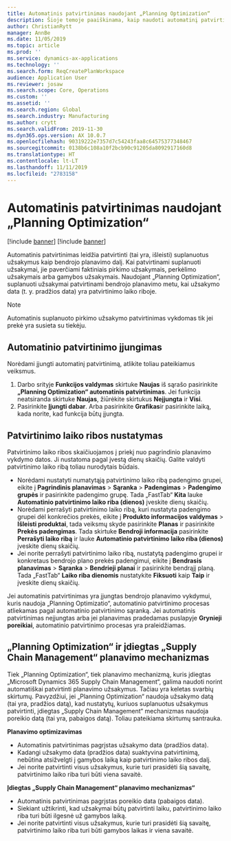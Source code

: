 ```yaml
---
title: Automatinis patvirtinimas naudojant „Planning Optimization“
description: Šioje temoje paaiškinama, kaip naudoti automatinį patvirtinimą naudojant „Planning Optimization“.
author: ChristianRytt
manager: AnnBe
ms.date: 11/05/2019
ms.topic: article
ms.prod: ''
ms.service: dynamics-ax-applications
ms.technology: ''
ms.search.form: ReqCreatePlanWorkspace
audience: Application User
ms.reviewer: josaw
ms.search.scope: Core, Operations
ms.custom: ''
ms.assetid: ''
ms.search.region: Global
ms.search.industry: Manufacturing
ms.author: crytt
ms.search.validFrom: 2019-11-30
ms.dyn365.ops.version: AX 10.0.7
ms.openlocfilehash: 90319222e7357d7c54243faa8c64575377348467
ms.sourcegitcommit: 0138b6c108a10f2bcb90c91205da8092917160d8
ms.translationtype: HT
ms.contentlocale: lt-LT
ms.lasthandoff: 11/11/2019
ms.locfileid: "2783158"
---
```

# <a name="auto-firming-with-planning-optimization"></a>Automatinis patvirtinimas naudojant „Planning Optimization“

[!include [banner](../../includes/preview-banner.md)]
[!include [banner](../../includes/banner.md)]

Automatinis patvirtinimas leidžia patvirtinti (tai yra, išleisti) suplanuotus užsakymus kaip bendrojo planavimo dalį. Kai patvirtinami suplanuoti užsakymai, jie paverčiami faktiniais pirkimo užsakymais, perkėlimo užsakymais arba gamybos užsakymais. Naudojant „Planning Optimization“, suplanuoti užsakymai patvirtinami bendrojo planavimo metu, kai užsakymo data (t. y. pradžios data) yra patvirtinimo laiko riboje.

> [!NOTE]
> Automatinis suplanuoto pirkimo užsakymo patvirtinimas vykdomas tik jei prekė yra susieta su tiekėju.

## <a name="turn-on-auto-firming"></a>Automatinio patvirtinimo įjungimas

Norėdami įjungti automatinį patvirtinimą, atlikite toliau pateikiamus veiksmus.

1. Darbo srityje **Funkcijos valdymas** skirtuke **Naujas** iš sąrašo pasirinkite **„Planning Optimization“ automatinis patvirtinimas**. Jei funkcija neatsiranda skirtuke **Naujas**, žiūrėkite skirtukus **Neįjungta** ir **Visi**.
1. Pasirinkite **Įjungti dabar**. Arba pasirinkite **Grafikas**ir pasirinkite laiką, kada norite, kad funkcija būtų įjungta.

## <a name="set-up-the-firming-time-fence"></a>Patvirtinimo laiko ribos nustatymas

Patvirtinimo laiko ribos skaičiuojamos į priekį nuo pagrindinio planavimo vykdymo datos. Ji nustatoma pagal įvestą dienų skaičių. Galite valdyti patvirtinimo laiko ribą toliau nurodytais būdais.

- Norėdami nustatyti numatytąją patvirtinimo laiko ribą padengimo grupei, eikite į **Pagrindinis planavimas** \> **Sąranka** \> **Padengimas** \> **Padengimo grupės** ir pasirinkite padengimo grupę. Tada „FastTab“ **Kita** lauke **Automatinio patvirtinimo laiko riba (dienos)** įveskite dienų skaičių.
- Norėdami perrašyti patvirtinimo laiko ribą, kuri nustatyta padengimo grupei dėl konkrečios prekės, eikite į **Produkto informacijos valdymas** \> **Išleisti produktai**, tada veiksmų skyde pasirinkite **Planas** ir pasirinkite **Prekės padengimas**. Tada skirtuke **Bendroji informacija** pasirinkite **Perrašyti laiko ribą** ir lauke **Automatinio patvirtinimo laiko riba (dienos)** įveskite dienų skaičių.
- Jei norite perrašyti patvirtinimo laiko ribą, nustatytą padengimo grupei ir konkretaus bendrojo plano prekės padengimui, eikite į **Bendrasis planavimas** \> **Sąranka** \> **Bendrieji planai** ir pasirinkite bendrąjį planą. Tada „FastTab“ **Laiko riba dienomis** nustatykite **Fiksuoti** kaip **Taip** ir įveskite dienų skaičių.

Jei automatinis patvirtinimas yra įjungtas bendrojo planavimo vykdymui, kuris naudoja „Planning Optimizatio“, automatinio patvirtinimo procesas atliekamas pagal automatinio patvirtinimo sąranką. Jei automatinis patvirtinimas neįjungtas arba jei planavimas pradedamas puslapyje **Grynieji poreikiai**, automatinio patvirtinimo procesas yra praleidžiamas.

## <a name="planning-optimization-vs-the-built-in-supply-chain-management-planning-engine"></a>„Planning Optimization“ ir įdiegtas „Supply Chain Management“ planavimo mechanizmas

Tiek „Planning Optimization“, tiek planavimo mechanizmą, kuris įdiegtas „Microsoft Dynamics 365 Supply Chain Management“, galima naudoti norint automatiškai patvirtinti planavimo užsakymus. Tačiau yra keletas svarbių skirtumų. Pavyzdžiui, jei „Planning Optimization“ naudoja užsakymo datą (tai yra, pradžios datą), kad nustatytų, kuriuos suplanuotus užsakymus patvirtinti, įdiegtas „Supply Chain Management“ mechanizmas naudoja poreikio datą (tai yra, pabaigos datą). Toliau pateikiama skirtumų santrauka.

**Planavimo optimizavimas**

- Automatinis patvirtinimas pagrįstas užsakymo data (pradžios data).
- Kadangi užsakymo data (pradžios data) suaktyvina patvirtinimą, nebūtina atsižvelgti į gamybos laiką kaip patvirtinimo laiko ribos dalį.
- Jei norite patvirtinti visus užsakymus, kurie turi prasidėti šią savaitę, patvirtinimo laiko riba turi būti viena savaitė.

**Įdiegtas „Supply Chain Management“ planavimo mechanizmas“**

- Automatinis patvirtinimas pagrįstas poreikio data (pabaigos data).
- Siekiant užtikrinti, kad užsakymai būtų patvirtinti laiku, patvirtinimo laiko riba turi būti ilgesnė už gamybos laiką.
- Jei norite patvirtinti visus užsakymus, kurie turi prasidėti šią savaitę, patvirtinimo laiko riba turi būti gamybos laikas ir viena savaitė.
